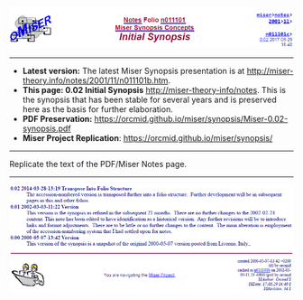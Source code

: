 <!-- index.md 0.0.5                UTF-8                     dh:2019-11-22 -->
<!--|----1----|----2----|----3----|----4----|----5----|----6----|----7----|-->
<!-- source: <https://github.com/orcmid/miser/blob/master/docs/synopsis/index.md>
     manifest: <https://github.com/orcmid/miser/blob/master/docs/synopsis/synopsis.txt>
     -->
![Original synopsis page title block](Miser-0.02-synopsis-TitleBlock.png)

--------

* **Latest version:** The latest Miser Synopsis presentation is at
  <http://miser-theory.info/notes/2001/11/n011101b.htm>.
* **This page: 0.02 Initial Synopsis**
  <http://miser-theory-info/notes>.  This is the synopsis that has been
  stable for several years and is preserved here as the basis for further
  elaboration.
* **PDF Preservation:**
  <https://orcmid.github.io/miser/synopsis/Miser-0.02-synopsis.pdf>
* **Miser Project Replication**: <https://orcmid.github.io/miser/synopsis/>

 --------

Replicate the text of the PDF/Miser Notes page.

--------

![Original synopsis page bottom matter](Miser-0.02-synopsis-BottomMatter.png)
